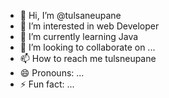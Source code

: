 - 👋 Hi, I’m @tulsaneupane
- 👀 I’m interested in web Developer
- 🌱 I’m currently learning Java  
- 💞️ I’m looking to collaborate on ...
- 📫 How to reach me tulsneupane
- 😄 Pronouns: ...
- ⚡ Fun fact: ...

<!---
tulsaneupane/tulsaneupane is a ✨ special ✨ repository because its `README.md` (this file) appears on your GitHub profile.
You can click the Preview link to take a look at your changes.
--->
